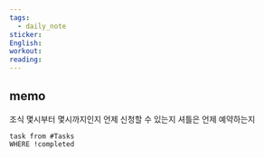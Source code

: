 ```yaml
---
tags:
  - daily_note
sticker: 
English: 
workout: 
reading:
---
```

## memo

조식 몇시부터 몇시까지인지
언제 신청할 수 있는지
셔틀은 언제 예약하는지


```dataview
task from #Tasks 
WHERE !completed
```

